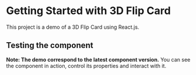 # Getting Started with 3D Flip Card

This project is a demo of a 3D Flip Card using React.js.

## Testing the component

**Note: The demo correspond to the latest component version.**
You can see the component in action, control its properties and interact with it.






